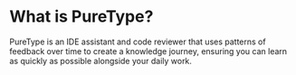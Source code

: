 # What is PureType?

PureType is an IDE assistant and code reviewer that uses patterns of feedback over time to create a knowledge journey, ensuring you can learn as quickly as possible alongside your daily work.
